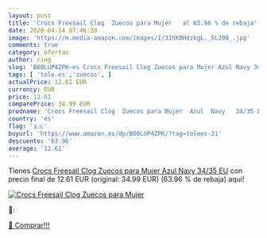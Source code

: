 ```yaml
---
layout: post
title: 'Crocs Freesail Clog  Zuecos para Mujer   al 63.96 % de rebaja'
date: 2020-04-14 07:46:28
image: 'https://m.media-amazon.com/images/I/31hKBHdzkgL._SL200_.jpg'
comments: true
category: ofertas
author: ring
slug: 'B00LUP4ZPK-es Crocs Freesail Clog Zuecos para Mujer Azul Navy 34/35 EU'
tags: [ 'tole.es','zuecos', ]
actualPrice: 12.61 EUR
currency: EUR
price: 12.61
comparePrice: 34.99 EUR
prodname: 'Crocs Freesail Clog  Zuecos para Mujer  Azul  Navy   34/35 EU'
country: 'es'
flag: '🇪🇸'
buyurl: 'https://www.amazon.es/dp/B00LUP4ZPK/?tag=tolees-21'
descuento: '63.96'
average: '12.61'
---
```


Tienes [Crocs Freesail Clog  Zuecos para Mujer  Azul  Navy   34/35 EU](https://www.amazon.es/dp/B00LUP4ZPK/?tag=tolees-21) con precio final de  12.61 EUR (original: 34.99 EUR) (63.96 %  de rebaja) aqui!

[![Crocs Freesail Clog  Zuecos para Mujer  ](https://m.media-amazon.com/images/I/31hKBHdzkgL._SL200_.jpg)](https://www.amazon.es/dp/B00LUP4ZPK/?tag=tolees-21)

🔎:


[🛒 Comprar!!!](https://www.amazon.es/dp/B00LUP4ZPK/?tag=tolees-21)
